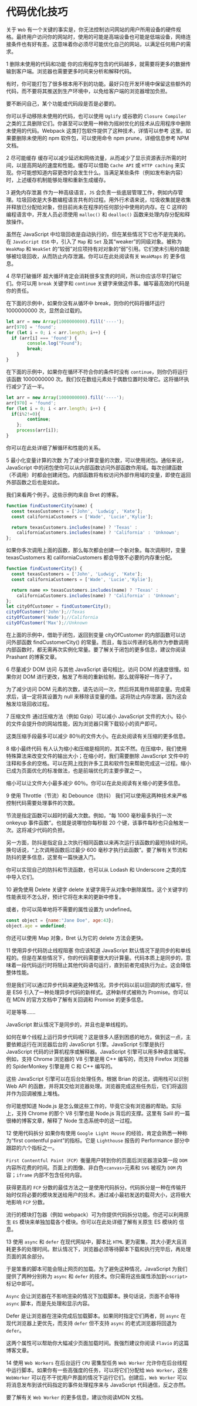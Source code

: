 # 代码优化技巧

关于 `Web` 有一个关键的事实是，你无法控制访问网站的用户所用设备的硬件规格。最终用户访问你的网站时，使用的可能是高端设备也可能是低端设备，网络连接条件也有好有差。这意味着你必须尽可能优化自己的网站，以满足任何用户的需求。

1
删除未使用的代码和功能
你的应用程序包含的代码越多，就需要将更多的数据传输到客户端。浏览器也需要更多时间来分析和解释代码。

有时，你可能打包了很多根本用不到的功能。最好只在开发环境中保留这些额外的代码，而不要将其推送到生产环境中，以免给客户端的浏览器增加负担。

要不断问自己，某个功能或代码段是否是必要的。

你可以手动移除未使用的代码，也可以使用 `Uglify` 或谷歌的 `Closure Compiler` 之类的工具删除它们。你甚至可以使用一种称为摇树优化的技术从应用程序中删除未使用的代码。Webpack 这类打包软件提供了这种技术，详情可以参考 这里。如果要删除未使用的 npm 软件包，可以使用命令 npm prune，详细信息参考 NPM 文档。

2
尽可能缓存
缓存可以减少延迟和网络流量，从而减少了显示资源表示所需的时间，以提高网站的速度和性能。缓存可以借助 `Cache API` 或 `HTTP caching` 来实现。你可能想知道内容更改时会发生什么。当满足某些条件（例如发布新内容）时，上述缓存机制能够处理和重新生成缓存。

3
避免内存泄漏
作为一种高级语言，`JS` 会负责一些底层管理工作，例如内存管理。垃圾回收是大多数编程语言共有的过程。用外行术语来说，垃圾收集就是收集并释放已分配给对象，但目前尚未在程序的任何部分中使用的内存。在 C 这样的编程语言中，开发人员必须使用 `malloc()` 和 `dealloc()` 函数来处理内存分配和释放操作。

虽然在 JavaScript 中垃圾回收是自动执行的，但在某些情况下它也不是完美的。在 `JavaScript ES6` 中，引入了 `Map` 和 `Set` 及其“weaker”的同级对象。被称为 `WeakMap` 和 `WeakSet` 的“较弱”对应项持有对对象的“弱”引用。它们使未引用的值能够被垃圾回收，从而防止内存泄漏。你可以在此处阅读有关 `WeakMaps` 的 更多信息。

4
尽早打破循环
超大循环肯定会消耗很多宝贵的时间，所以你应该尽早打破它们。你可以用 `break` 关键字和 `continue` 关键字来做这件事。编写最高效的代码是你的责任。

在下面的示例中，如果你没有从循环中 break，则你的代码将循环运行 1000000000 次，显然会过载的。
```js
let arr = new Array(1000000000).fill('----');
arr[970] = 'found';
for (let i = 0; i < arr.length; i++) {
  if (arr[i] === 'found') {
        console.log("Found");
        break;
    }
}
```
在下面的示例中，如果你在循环不符合你的条件时没有 `continue`，则你仍将运行该函数 1000000000 次。我们仅在数组元素处于偶数位置时处理它。这将循环执行减少了近一半。
```js
let arr = new Array(1000000000).fill('----');
arr[970] = 'found';
for (let i = 0; i < arr.length; i++) {
  if(i%2!=0){
        continue;
    };
    process(arr[i]);
}
```
你可以在此处详细了解循环和性能的关系。

5
最小化变量计算的次数
为了减少计算变量的次数，可以使用闭包。通俗来说，JavaScript 中的闭包使你可以从内部函数访问外部函数作用域。每次创建函数（不调用）时都会创建闭包。内部函数将有权访问外部作用域的变量，即使在返回外部函数之后也是如此。

我们来看两个例子。这些示例均来自 Bret 的博客。
```js
function findCustomerCity(name) {
  const texasCustomers = ['John', 'Ludwig', 'Kate'];
  const californiaCustomers = ['Wade', 'Lucie','Kylie'];

  return texasCustomers.includes(name) ? 'Texas' :
    californiaCustomers.includes(name) ? 'California' : 'Unknown';
};
```
如果你多次调用上面的函数，那么每次都会创建一个新对象。每次调用时，变量 texasCustomers 和 californiaCustomers 都会导致不必要的内存重分配。
```js
function findCustomerCity() {
  const texasCustomers = ['John', 'Ludwig', 'Kate'];
  const californiaCustomers = ['Wade', 'Lucie','Kylie'];

  return name => texasCustomers.includes(name) ? 'Texas' :
    californiaCustomers.includes(name) ? 'California' : 'Unknown';
};
let cityOfCustomer = findCustomerCity();
cityOfCustomer('John');//Texas
cityOfCustomer('Wade');//California
cityOfCustomer('Max');//Unknown
```
在上面的示例中，借助于闭包，返回到变量 cityOfCustomer 的内部函数可以访问外部函数 findCustomerCity() 的常量。而且，每当以传递的名称作为参数调用内部函数时，都无需再次实例化常量。要了解关于闭包的更多信息，建议你阅读 Prashant 的博客文章。

6
尽量减少 DOM 访问
与其他 JavaScript 语句相比，访问 DOM 的速度很慢。如果你对 DOM 进行更改，触发了布局的重新绘制，那么就得等好一阵子了。

为了减少访问 DOM 元素的次数，请先访问一次，然后将其用作局部变量。完成需求后，请一定将其设置为 null 来移除该变量的值。这将防止内存泄漏，因为这会触发垃圾回收过程。

7
压缩文件
通过压缩方法（例如 Gzip）可以减小 JavaScript 文件的大小。较小的文件会提升你的网站性能，因为浏览器只需下载较小的资产即可。

这类压缩手段最多可以减少 80％的文件大小。在此处阅读有关压缩的更多信息。

8
缩小最终代码
有人认为缩小和压缩是相同的，其实不然。在压缩中，我们使用特殊算法来改变文件的输出大小；在缩小时，我们需要删除 JavaScript 文件中的注释和多余的空格。可以在网上找到许多工具和软件包来帮助完成这一过程。缩小已成为页面优化的标准做法，也是前端优化的主要步骤之一。

缩小可以让文件大小最多减少 60％。你可以在此处阅读有关缩小的更多信息。

9
使用 Throttle（节流）和 Debounce（防抖）
我们可以使用这两种技术来严格控制代码需要处理事件的次数。

节流是指定函数可以超时的最大次数。例如，“每 1000 毫秒最多执行一次 onkeyup 事件函数”。也就是说哪怕你每秒敲 20 个键，该事件每秒也只会触发一次。这将减少代码的负担。

另一方面，防抖是指定自上次执行相同函数以来再次运行该函数的最短持续时间。换句话说，“上次调用函数后过最少 600 毫秒才执行此函数”。要了解有关节流和防抖的更多信息，这里有一篇快速入门。

你可以实现自己的防抖和节流函数，也可以从 Lodash 和 Underscore 之类的库中导入它们。

10
避免使用 Delete 关键字
delete 关键字用于从对象中删除属性。这个关键字的性能表现不怎么好，预计它将在未来的更新中修复。

或者，你可以简单地将不需要的属性设置为 undefined。
```js
const object = {name:"Jane Doe", age:43};
object.age = undefined;
```
你还可以使用 Map 对象，Bret 认为它的 delete 方法会更快。

11
使用异步代码防止线程阻塞
你应该知道 JavaScript 默认情况下是同步的和单线程的。但是在某些情况下，你的代码需要很大的计算量。代码本质上是同步的，意味着一段代码运行时将阻止其他代码语句运行，直到前者完成执行为止。这会降低整体性能。

但是我们可以通过异步代码来避免这种情况。异步代码以前以回调的形式编写，但是 ES6 引入了一种处理异步代码的新样式。这种新样式被称为 Promise。你可以在 MDN 的官方文档中了解有关回调和 Promise 的更多信息。

可是等等……

JavaScript 默认情况下是同步的，并且也是单线程的。

如何在单个线程上运行异步代码呢？这是很多人感到困惑的地方。做到这一点，主要依赖运行在浏览器后台的 JavaScript 引擎。JavaScript 引擎是执行 JavaScript 代码的计算机程序或解释器。JavaScript 引擎可以用多种语言编写。例如，支持 Chrome 浏览器的 V8 引擎是用 C++ 编写的，而支持 Firefox 浏览器的 SpiderMonkey 引擎是用 C 和 C++ 编写的。

这些 JavaScript 引擎可以在后台处理任务。根据 Brian 的说法，调用栈可以识别 Web API 的函数，并将其交给浏览器处理。浏览器完成这些任务后，它们将返回并作为回调被推上堆栈。

你可能想知道 Node.js 是怎么做这些工作的，毕竟它没有浏览器的帮助。实际上，支持 Chrome 的那个 V8 引擎也是 Node.js 背后的支撑。这里有 Salil 的一篇很棒的博客文章，解释了 Node 生态系统中的这一过程。

12
使用代码拆分
如果你有使用 `Google Light House` 的经验，肯定会熟悉一种称为“first contentful paint”的指标。它是 `Lighthouse` 报告的 Performance 部分中跟踪的六个指标之一。

`First Contentful Paint（FCP）`衡量用户转到你的页面后浏览器渲染第一段 `DOM` 内容所花费的时间。页面上的图像、非白色`<canvas>`元素和 `SVG` 被视为 `DOM` 内容；`iframe` 内部不包含任何内容。

获得更高的 `FCP` 分数的最佳方法之一是使用代码拆分。代码拆分是一种在传输开始时仅将必要的模块发送给用户的技术。通过减小最初发送的载荷大小，这将极大地影响 `FCP` 分数。

流行的模块打包器（例如 webpack）可为你提供代码拆分功能。你还可以利用原生 `ES` 模块来单独加载各个模块。你可以在此处详细了解有关原生 ES 模块的 信息。

13
使用 `async` 和 `defer`
在现代网站中，脚本比 `HTML` 更为密集，其大小更大且消耗更多的处理时间。默认情况下，浏览器必须等待脚本下载和执行完毕后，再处理页面的其余部分。

于是笨重的脚本可能会阻止网页的加载。为了避免这种情况，JavaScript 为我们提供了两种分别称为 `async` 和 `defer` 的技术。你只需将这些属性添加到`<script>`标记中即可。

`Async` 会让浏览器在不影响渲染的情况下加载脚本。换句话说，页面不会等待 `async` 脚本，而是先处理和显示内容。

Defer 是让浏览器在渲染完成后加载脚本。如果同时指定它们两者，则 `async` 在现代浏览器上更优先，而支持 `defer` 但不支持 `async` 的老式浏览器将回退为 `defer`。

这两个属性可以帮助你大幅减少页面加载时间。我强烈建议你阅读 `Flavio` 的这篇博客文章。

14
使用 `Web Workers` 在后台运行 `CPU` 密集型任务
`Web Worker` 允许你在后台线程中运行脚本。如果你有一些高强度的任务，可以将它们分配给 `Web Worker`，这些 `WebWorker` 可以在不干扰用户界面的情况下运行它们。创建后，`Web Worker` 可以将消息发布到该代码指定的事件处理程序来与 JavaScript 代码通信，反之亦然。

要了解有关 `Web Worker` 的更多信息，建议你阅读MDN 文档。

